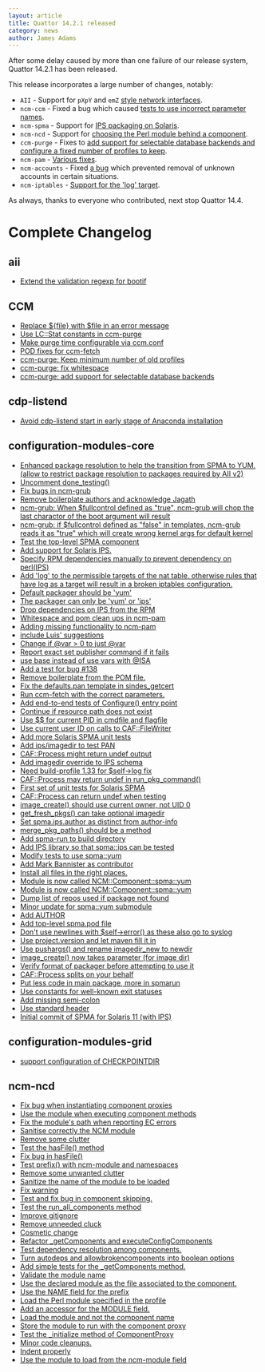 ```yaml
---
layout: article
title: Quattor 14.2.1 released
category: news
author: James Adams
---
```


After some delay caused by more than one failure of our release system, Quattor 14.2.1 has been released.

This release incorporates a large number of changes, notably:

  * `AII` - Support for `pXpY` and `emZ` [style network interfaces](https://github.com/quattor/aii/pull/39).
  * `ncm-ccm` - Fixed a bug which caused [tests to use incorrect parameter names](https://github.com/quattor/configuration-modules-core/pull/140).
  * `ncm-spma` - Support for [IPS packaging on Solaris](https://github.com/quattor/configuration-modules-core/pull/129).
  * `ncm-ncd` - Support for [choosing the Perl module behind a component](https://github.com/quattor/ncm-ncd/pull/11).
  * `ccm-purge` - Fixes to [add support for selectable database backends and configure a fixed number of profiles to keep](https://github.com/quattor/CCM/pull/16).
  * `ncm-pam` - [Various fixes](https://github.com/quattor/configuration-modules-core/pull/142).
  * `ncm-accounts` - Fixed [a bug](https://github.com/quattor/configuration-modules-core/issues/2) which prevented removal of unknown accounts in certain situations.
  * `ncm-iptables` - [Support for the 'log' target](https://github.com/quattor/configuration-modules-core/pull/144).

As always, thanks to everyone who contributed, next stop Quattor 14.4.

Complete Changelog
==================

aii
---

  * [Extend the validation regexp for bootif](https://github.com/quattor/aii/commit/7b23e7c)

CCM
---

  * [Replace ${file} with $file in an error message](https://github.com/quattor/CCM/commit/4c535b9)
  * [Use LC::Stat constants in ccm-purge](https://github.com/quattor/CCM/commit/9999987)
  * [Make purge time configurable via ccm.conf](https://github.com/quattor/CCM/commit/c3f811e)
  * [POD fixes for ccm-fetch](https://github.com/quattor/CCM/commit/909c5fa)
  * [ccm-purge: Keep minimum number of old profiles](https://github.com/quattor/CCM/commit/10cbb2f)
  * [ccm-purge: fix whitespace](https://github.com/quattor/CCM/commit/b1abf21)
  * [ccm-purge: add support for selectable database backends](https://github.com/quattor/CCM/commit/b4a6051)

cdp-listend
-----------

  * [Avoid cdp-listend start in early stage of Anaconda installation](https://github.com/quattor/cdp-listend/commit/e1f6552)

configuration-modules-core
--------------------------

  * [Enhanced package resolution to help the transition from SPMA to YUM. (allow to restrict package resolution to packages required by AII v2)](https://github.com/quattor/configuration-modules-core/commit/56da135)
  * [Uncomment done_testing()](https://github.com/quattor/configuration-modules-core/commit/52c2842)
  * [Fix bugs in ncm-grub](https://github.com/quattor/configuration-modules-core/commit/fcb5b7c)
  * [Remove boilerplate authors and acknowledge Jagath](https://github.com/quattor/configuration-modules-core/commit/9403450)
  * [ncm-grub: When $fullcontrol defined as "true", ncm-grub will chop the last charactor of the boot argument will result](https://github.com/quattor/configuration-modules-core/commit/a6ace6e)
  * [ncm-grub: if $fullcontrol defined as "false" in templates, ncm-grub reads it as "true" which will create wrong kernel args for default kernel](https://github.com/quattor/configuration-modules-core/commit/51734cc)
  * [Test the top-level SPMA component](https://github.com/quattor/configuration-modules-core/commit/fdee6ba)
  * [Add support for Solaris IPS.](https://github.com/quattor/configuration-modules-core/commit/108c400)
  * [Specify RPM dependencies manually to prevent dependency on perl(IPS)](https://github.com/quattor/configuration-modules-core/commit/de990ea)
  * [Add 'log' to the permissible targets of the nat table, otherwise rules that have log as a target will result in a broken iptables configuration.](https://github.com/quattor/configuration-modules-core/commit/d955f1f)
  * [Default packager should be 'yum'](https://github.com/quattor/configuration-modules-core/commit/e9138e7)
  * [The packager can only be 'yum' or 'ips'](https://github.com/quattor/configuration-modules-core/commit/27e00de)
  * [Drop dependencies on IPS from the RPM](https://github.com/quattor/configuration-modules-core/commit/e62729c)
  * [Whitespace and pom clean ups in ncm-pam](https://github.com/quattor/configuration-modules-core/commit/9f7d632)
  * [Adding missing functionality to ncm-pam](https://github.com/quattor/configuration-modules-core/commit/b004ab8)
  * [include Luis' suggestions](https://github.com/quattor/configuration-modules-core/commit/260978b)
  * [Change if @var > 0 to just @var](https://github.com/quattor/configuration-modules-core/commit/ae7545e)
  * [Report exact set publisher command if it fails](https://github.com/quattor/configuration-modules-core/commit/abc9bc0)
  * [use base instead of use vars with @ISA](https://github.com/quattor/configuration-modules-core/commit/9aa435e)
  * [Add a test for bug #138](https://github.com/quattor/configuration-modules-core/commit/8144c54)
  * [Remove boilerplate from the POM file.](https://github.com/quattor/configuration-modules-core/commit/8bb8022)
  * [Fix the defaults.pan template in sindes_getcert](https://github.com/quattor/configuration-modules-core/commit/820d02a)
  * [Run ccm-fetch with the correct parameters.](https://github.com/quattor/configuration-modules-core/commit/4f3c42c)
  * [Add end-to-end tests of Configure() entry point](https://github.com/quattor/configuration-modules-core/commit/420a57e)
  * [Continue if resource path does not exist](https://github.com/quattor/configuration-modules-core/commit/c5c8597)
  * [Use $$ for current PID in cmdfile and flagfile](https://github.com/quattor/configuration-modules-core/commit/dd8a5ae)
  * [Use current user ID on calls to CAF::FileWriter](https://github.com/quattor/configuration-modules-core/commit/62ee317)
  * [Add more Solaris SPMA unit tests](https://github.com/quattor/configuration-modules-core/commit/8f3253a)
  * [Add ips/imagedir to test PAN](https://github.com/quattor/configuration-modules-core/commit/104ef58)
  * [CAF::Process might return undef output](https://github.com/quattor/configuration-modules-core/commit/5e956c5)
  * [Add imagedir override to IPS schema](https://github.com/quattor/configuration-modules-core/commit/acf2e7a)
  * [Need build-profile 1.33 for $self->log fix](https://github.com/quattor/configuration-modules-core/commit/4867d2e)
  * [CAF::Process may return undef in run_pkg_command()](https://github.com/quattor/configuration-modules-core/commit/1b81b5b)
  * [First set of unit tests for Solaris SPMA](https://github.com/quattor/configuration-modules-core/commit/422744f)
  * [CAF::Process can return undef when testing](https://github.com/quattor/configuration-modules-core/commit/f44298c)
  * [image_create() should use current owner, not UID 0](https://github.com/quattor/configuration-modules-core/commit/7dd0dfa)
  * [get_fresh_pkgs() can take optional imagedir](https://github.com/quattor/configuration-modules-core/commit/24f8b21)
  * [Set spma.ips.author as distinct from author-info](https://github.com/quattor/configuration-modules-core/commit/103e968)
  * [merge_pkg_paths() should be a method](https://github.com/quattor/configuration-modules-core/commit/df66c04)
  * [Add spma-run to build directory](https://github.com/quattor/configuration-modules-core/commit/854dcfa)
  * [Add IPS library so that spma::ips can be tested](https://github.com/quattor/configuration-modules-core/commit/60730a8)
  * [Modify tests to use spma::yum](https://github.com/quattor/configuration-modules-core/commit/f53de46)
  * [Add Mark Bannister as contributor](https://github.com/quattor/configuration-modules-core/commit/f717d9f)
  * [Install all files in the right places.](https://github.com/quattor/configuration-modules-core/commit/87fe0fe)
  * [Module is now called NCM::Component::spma::yum](https://github.com/quattor/configuration-modules-core/commit/88099fb)
  * [Module is now called NCM::Component::spma::yum](https://github.com/quattor/configuration-modules-core/commit/1b5001c)
  * [Dump list of repos used if package not found](https://github.com/quattor/configuration-modules-core/commit/71f01a3)
  * [Minor update for spma::yum submodule](https://github.com/quattor/configuration-modules-core/commit/660e1ee)
  * [Add AUTHOR](https://github.com/quattor/configuration-modules-core/commit/e783adf)
  * [Add top-level spma.pod file](https://github.com/quattor/configuration-modules-core/commit/a5040ba)
  * [Don't use newlines with $self->error() as these also go to syslog](https://github.com/quattor/configuration-modules-core/commit/35df93c)
  * [Use project.version and let maven fill it in](https://github.com/quattor/configuration-modules-core/commit/44bfdea)
  * [Use pushargs() and rename imagedir_new to newdir](https://github.com/quattor/configuration-modules-core/commit/4419c71)
  * [image_create() now takes parameter (for image dir)](https://github.com/quattor/configuration-modules-core/commit/8c3ed5c)
  * [Verify format of packager before attempting to use it](https://github.com/quattor/configuration-modules-core/commit/8606dd7)
  * [CAF::Process splits on your behalf](https://github.com/quattor/configuration-modules-core/commit/8d6cc73)
  * [Put less code in main package, more in spmarun](https://github.com/quattor/configuration-modules-core/commit/24fd9cb)
  * [Use constants for well-known exit statuses](https://github.com/quattor/configuration-modules-core/commit/67acf88)
  * [Add missing semi-colon](https://github.com/quattor/configuration-modules-core/commit/d996a72)
  * [Use standard header](https://github.com/quattor/configuration-modules-core/commit/88b78cf)
  * [Initial commit of SPMA for Solaris 11 (with IPS)](https://github.com/quattor/configuration-modules-core/commit/e1f7908)

configuration-modules-grid
--------------------------

  * [support configuration of CHECKPOINTDIR](https://github.com/quattor/configuration-modules-grid/commit/6fdb639)

ncm-ncd
-------

  * [Fix bug when instantiating component proxies](https://github.com/quattor/ncm-ncd/commit/cdfbc46)
  * [Use the module when executing component methods](https://github.com/quattor/ncm-ncd/commit/c1acbbe)
  * [Fix the module's path when reporting EC errors](https://github.com/quattor/ncm-ncd/commit/e3fb4b0)
  * [Sanitise correctly the NCM module](https://github.com/quattor/ncm-ncd/commit/79d01c8)
  * [Remove some clutter](https://github.com/quattor/ncm-ncd/commit/1901c1f)
  * [Test the hasFile() method](https://github.com/quattor/ncm-ncd/commit/d4d6c1c)
  * [Fix bug in hasFile()](https://github.com/quattor/ncm-ncd/commit/b247f3c)
  * [Test prefix() with ncm-module and namespaces](https://github.com/quattor/ncm-ncd/commit/4041058)
  * [Remove some unwanted clutter](https://github.com/quattor/ncm-ncd/commit/a3b7198)
  * [Sanitize the name of the module to be loaded](https://github.com/quattor/ncm-ncd/commit/a15b2d0)
  * [Fix warning](https://github.com/quattor/ncm-ncd/commit/9ea4b33)
  * [Test and fix bug in component skipping.](https://github.com/quattor/ncm-ncd/commit/1b9bff5)
  * [Test the run_all_components method](https://github.com/quattor/ncm-ncd/commit/9174e0e)
  * [Improve gitignore](https://github.com/quattor/ncm-ncd/commit/581f03c)
  * [Remove unneeded cluck](https://github.com/quattor/ncm-ncd/commit/11901ca)
  * [Cosmetic change](https://github.com/quattor/ncm-ncd/commit/2e61256)
  * [Refactor _getComponents and executeConfigComponents](https://github.com/quattor/ncm-ncd/commit/4bca515)
  * [Test dependency resolution among components.](https://github.com/quattor/ncm-ncd/commit/2807a7c)
  * [Turn autodeps and allowbrokencomponents into boolean options](https://github.com/quattor/ncm-ncd/commit/0c9a5ac)
  * [Add simple tests for the _getComponents method.](https://github.com/quattor/ncm-ncd/commit/f87d11e)
  * [Validate the module name](https://github.com/quattor/ncm-ncd/commit/0aec63d)
  * [Use the declared module as the file associated to the component.](https://github.com/quattor/ncm-ncd/commit/8f7f674)
  * [Use the NAME field for the prefix](https://github.com/quattor/ncm-ncd/commit/e5c9f85)
  * [Load the Perl module specified in the profile](https://github.com/quattor/ncm-ncd/commit/44b9f00)
  * [Add an accessor for the MODULE field.](https://github.com/quattor/ncm-ncd/commit/4fb3776)
  * [Load the module and not the component name](https://github.com/quattor/ncm-ncd/commit/660a70b)
  * [Store the module to run with the component proxy](https://github.com/quattor/ncm-ncd/commit/c66af26)
  * [Test the _initialize method of ComponentProxy](https://github.com/quattor/ncm-ncd/commit/e065f20)
  * [Minor code cleanups.](https://github.com/quattor/ncm-ncd/commit/9bf5acf)
  * [Indent properly](https://github.com/quattor/ncm-ncd/commit/9b64ad4)
  * [Use the module to load from the ncm-module field](https://github.com/quattor/ncm-ncd/commit/8f8ceac)

